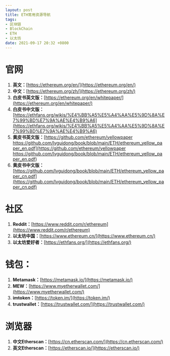 ```yaml
---
layout: post
title: ETH常用资源导航
tags: 
- 区块链
- BlockChain
- ETH
- 以太坊
date: 2021-09-17 20:32 +0800
---
```




# 官网



1. **英文：**[https://ethereum.org/en/](https://ethereum.org/en/)
2. **中文：**[https://ethereum.org/zh/](https://ethereum.org/zh/)
3. **白皮书英文版：**[https://ethereum.org/en/whitepaper/](https://ethereum.org/en/whitepaper/)
4. **白皮书中文版：**[https://ethfans.org/wikis/%E4%BB%A5%E5%A4%AA%E5%9D%8A%E7%99%BD%E7%9A%AE%E4%B9%A6](https://ethfans.org/wikis/%E4%BB%A5%E5%A4%AA%E5%9D%8A%E7%99%BD%E7%9A%AE%E4%B9%A6)
5. **黄皮书英文版：**[https://github.com/ethereum/yellowpaper https://github.com/lvguidong/book/blob/main/ETH/ethereum_yellow_paper_en.pdf](https://github.com/ethereum/yellowpaper https://github.com/lvguidong/book/blob/main/ETH/ethereum_yellow_paper_en.pdf)
6. **黄皮书中文版：**[https://github.com/lvguidong/book/blob/main/ETH/ethereum_yellow_paper_cn.pdf](https://github.com/lvguidong/book/blob/main/ETH/ethereum_yellow_paper_cn.pdf)



# 社区

1. **Reddit：**[https://www.reddit.com/r/ethereum](https://www.reddit.com/r/ethereum)
2. **以太坊中国：**[https://www.ethereum.cn/](https://www.ethereum.cn/)
3. **以太坊爱好者：**[https://ethfans.org/](https://ethfans.org/)



# 钱包：

1. **Metamask：**[https://metamask.io/](https://metamask.io/)
2. **MEW：**[https://www.myetherwallet.com/](https://www.myetherwallet.com/)
3. **imtoken：**[https://token.im/](https://token.im/)
4. **trustwallet：**[https://trustwallet.com/](https://trustwallet.com/)



# 浏览器

1. **中文Etherscan：**[https://cn.etherscan.com/](https://cn.etherscan.com/)
2. **英文Etherscan：**[https://etherscan.io/](https://etherscan.io/)



